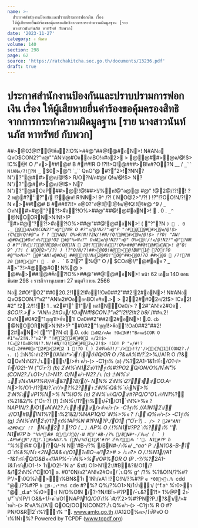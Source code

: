 ```yaml
---
name: >-
  ประกาศสำนักงานป้องกันและปราบปรามการฟอกเงิน เรื่อง
  ให้ผู้เสียหายยื่นคำร้องขอคุ้มครองสิทธิจากการกระทำความผิดมูลฐาน [ราย
  นางสาวนันท์นภัส หาทรัพย์ กับพวก]
date: '2023-11-27'
category: ง พิเศษ
volume: 140
section: 298
page: 62
source: 'https://ratchakitcha.soc.go.th/documents/13236.pdf'
draft: true
---
```


# ประกาศสำนักงานป้องกันและปราบปรามการฟอกเงิน เรื่อง ให้ผู้เสียหายยื่นคำร้องขอคุ้มครองสิทธิจากการกระทำความผิดมูลฐาน [ราย นางสาวนันท์นภัส หาทรัพย์ กับพวก]

##>@02ํ@!?@!#้อ?!O%>##@"##@!@#อN>! N#ANอ QหO$CON2?"ห@""AN!คํ@#OออคBO!ค#อ2> > @@##>ํ@ค/@!$> !C%@! O /"ค>##!@# B ###!R O !?!!>Q!@###>B!ค#?O?N __ / `_`` N!ANอ/?!?N _` $0>@"! `_`` QหO"@ #?"์2>!?NN?N"/?"@##>ํ@ค/@!$> R/O?N/ค#@/ Q!ค/@!$> N?N"/?"@##>ํ@ค/@!$> N?N"/?"@#OอP##>@!!@!##>!/%ห!@"อ@@ #@" !@2@/!?!์! ? 2 ห@#?"์ ?"/ !?ํ@ห! R!NN>! 9^ /?! ( NO@2>"/?! ) !?"!?OO!N/?!?N ค>##!@# B ###!!?!!> อ@0?"อํ@!@!@!ค/@!Q!!@!#@ ^9 / _ OหN#>#@"??!>#้อ?!O%>##@"##@!@#อN>!  . 0 . `_^` @NOORN>N!N!>!P "#>#@"??!>#้อ?!O%>##@"##@!@#อN>! ( "?"?N ` )  . 0 . `_`_ @อQหO$CON2?"ห@"?NR O #?"ค/@!N2?"ห@"P "!#@@##>ํ@ค/@!$> !C%@!Q!#@"ค ? ? %N@/ O%>R!N!?2N/!#N/!Q!@##>ํ@ค/@!$> !?O! "AN!คํ@#Oอ#Oอ!ห%?@!O2 #@"%>Nอ?" OหNค/@!N2?"ห@" O%>ํ@!/!ค/@!N2?"ห@"?NR O #?"!Nอ!?@!NO@ห!O@?N  2ํ@!?@!#้อ?!O%>##@"##@!@#อN>! @"Q! 9^ /?! ( NO@2>"/?! ) !?"O!N/?!##>@0Q!#@>@!BN"1@ ?O!?O #@"%>Nอ?" @#"AN!คํ@#Oอ ##@!@!Nอ2@#O!"O@"##>@0!?O ##>@0  /?!?N 20 $0>@"!  . 0 . `_` 6 2!?" %@" O / $COอํ@!/"@#อค ? _ #>"?!>#@@#O! N%@ > @#ค>##!@##้อ?!O%>##@"##@!@#อN>! หน้า 62 เลม 140 ตอนพิเศษ 298 ง ราชกิจจานุเบกษา 27 พฤศจิกายน 2566

Nอ.2#O!"O2"##020.2!12!#้อ1!Oล0##2"##2!2#อN>! N#ANอ QหO$CON.?"ห2""AN!ค2#OออคBO!ค#อ.> > 22##02ค/2!$> !Cล2! #2" !2.2/!1!์! 1 . ห2#1"์ 1"/ หล1N์Oล0/> ? 2#"AN!ค2#Oอ _. $CO!?.> > "AN!ค 2#Oอ/ !OอN#็!$CON.?"ห2"!2!!2!#2 b9/_ /##ค.2! OหN#0#2"1ญญ1!>#้อ1! Oล0##2"##2!2#อN>! .0. `cb` @NOORN>N!N!>!P "#0#2"1ญญ1!>#้อ1!Oล0##2"##2! 2#อN>! ("1"?N d) .0. `cdc ลN2/คAอ !OอN#็!"Bคคล$COR O #1"ค/2!N.?"ห2"P "!#22##02 ค/2!$> !Cล2!Oล0R!N!?.N/!#N/!Q!2##02ค/2!$> !1O! P "ค/#!?Nอ.2###0อ"2#>2#2 1 !?O (_) 2ําN%ํา&?!/'/>ํา!?/'/>ํา%1(CON2?./ํา. (`) 2ําN%ําคํา2?P//A1คํา*>*ํา1ํา10ํา1Q/OR O /?&คA%#/?*.์2>%//A1R O /?& QOคNําN2?./ํา.ําํา//>#ํา ค/ํา-(> -C1ฐํา% (a) /%?2A1-1&1ํา%ํา*/O1-!> 1ํา/O2!-'N ("Oํา-?) (b) 2ําN%ําN12ํา//1?ฐํา%#?PO2 Q/ON/O%/NําN'็%(CON2?./ํา.O1>/ํา.1>N1?. O/Nค/ํา-N2?./ํา. (c) 2ําN%ํา/ํา.ํา/Nค1AP1%R//#ํา&??$%ําคํา/ (Bank Statement) (d) 2ําN%ํา/1?ฐํา%ํา/#ํา$B///- NN% 2ําN%ํา2?ําํา/CO.A-N>%*/O1-/1?#/?*.์คํา'/>?%2?ํา 2ําN%ําQ&% ํา)ําN>% 2ําN%ําํา/P1%N>% N'็%!O% (e) 2ําN%ําคําQ/Oํา/#?PQ/O"O1.คํา!N1*%?ํา%21&2/% ("Oํา-?) (f) 2ําN%ํา/1?ฐํา%ํา/+้1/O1 ําN%>%ค ? N*AP1N/?./O1คNําN2?./ํา.ําํา//>#ําค/ํา-(> -C1ฐํา% //A1N12ํา/ํา//O1#B์!N1*%?ํา%21&2/%N*AP1Q/O ําN%>%ค ? 1ําําQ%ค/ํา-(> -C1ฐํา% (g) 2ําN%ําN12ํา//1?ฐํา%1AP%N #?PN?P./O1 ("Oํา-?) `. /> ? 2#"AN!ค2#Oอ/ !? ` Nอ2 1 !?O ( _ ) .AP% O /.!%N1#?P2 ํา%?ํา% ''. N1#?P b`` "%%*ําR# O//?Q/-N N!'#B-/?% /BN#*-/ํา%ค/ ( ` ) .AP%#ําR'/1?.์1#>N&?.% (Nํา/%Oํา1R'#?P 2ํา%?ํา% ''. N1#?P b`` "%%*ําR# O//?Q/-N N!'#B-/?% /BN#*-/ํา%ค/ _^aa^ P ./N1O&-B-1 O ํา%&%/Nํา <2NO&&คํา/O11คBO-ค/12>#$> /ํา.ค ? %ํา2ํา/%?%#์%,?2 /ํา#/?*.์ ?&*/= #?%? 2ํา-ํา/".AP%คํา/O11คBO-ค/12>#$> O /.!%N1//A1 -1&1ํา%ําQ/O&Bคค11AP%-ํา ําN%>%ํา/O#%OR O (P .-?/%?2A1-1&1ํา%ํา*/O1-!> 1ํา/O2!-'N a^ &ํา#) O1>N12ํา/#B&?&!O1/?&/12ําN%ํา"C!O1 a. #0"0N/ล2"AN!ค2#Oอ/ ,ํา.Q% g^ /?% %?&O!N/?%#?P'/>ํา0Q%/ํา>ํา%BN&1ํา 1Nํา/คA1 !?O!N/?%#?P `e *00>ํา.% `cdd "@ /?%#?P `b B-,ํา*?%$์ `cde #?%? Q%/?%O1>N/1ํา/ําํา/ (^f.a^ %ํา0>ํา "@ _d.a^ %ํา0>ํา) N/O%O!N /?-?N/!B!ํา-#?P/-ํา.&??!> 1%@P 2ํา-ํา/" ํา/%์P/1 O&&+1/์-ค ํา/O1N*AP11Q/O0ํา1% ํา#/?*.์2>%#?PN?P./?&ํา//># ําค/ํา-(> R'คA%//A1 QOQ/OON(CON2?./ํา.Q%ค/ํา-(> -C1ฐํา% R O #?PN/O&R!์2 ํา%?ํา% ''. www.amlo.go.th //A12O%ค>/1ํา/์PคO O ํา%1Nํา%? Powered by TCPDF (www.tcpdf.org)
